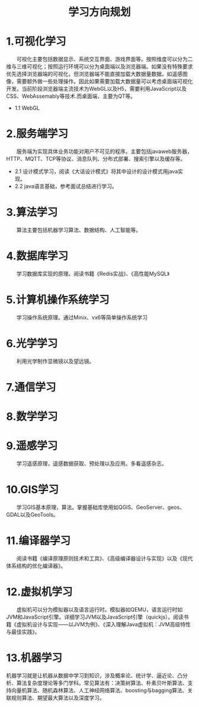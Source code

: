 # <center>学习方向规划</center>
# 1.可视化学习
&emsp;&emsp;可视化主要包括数据显示、系统交互界面、游戏界面等。按照维度可以分为二维与三维可视化；按照运行环境可以分为桌面端以及浏览器端。如果没有特殊要求优先选择浏览器端的可视化，但浏览器端不能直接加载大数据量数据，如遥感图像，需要额外做一些处理操作。因此如果需要加载大数据量可以考虑桌面端可视化开发。当前阶段浏览器端主流技术为WebGL以及H5，需要利用JavaScript以及CSS、WebAssemably等技术.而桌面端，主要为QT等。
- 1.1 WebGL

# 2.服务端学习
&emsp;&emsp;服务端为实现具体业务功能对用户不可见的程序。主要包括javaweb服务器，HTTP、MQTT、TCP等协议、消息队列、分布式部署、搜索引擎以及缓存等。
- 2.1 设计模式学习，阅读《大话设计模式》将其中设计的设计模式用java实现。
- 2.2 java语言基础，参考面试总结进行学习。
# 3.算法学习
&emsp;&emsp;算法主要包括机器学习算法、数据结构、人工智能等。
# 4.数据库学习
&emsp;&emsp;学习数据库实现的原理。阅读书籍《Redis实战》、《高性能MySQL》
# 5.计算机操作系统学习
&emsp;&emsp;学习操作系统原理。通过Minix、vx6等简单操作系统学习
# 6.光学学习
&emsp;&emsp;利用光学制作显微镜以及望远镜。
# 7.通信学习
# 8.数学学习
# 9.遥感学习
&emsp;&emsp;学习遥感原理，遥感数据获取、预处理以及应用。多看遥感杂志。
# 10.GIS学习
&emsp;&emsp;学习GIS基本原理，算法。掌握基础库使用如QGIS、GeoServer、geos、GDAL以及GeoTools。
# 11.编译器学习
&emsp;&emsp;阅读书籍《编译原理原则技术和工具》、《高级编译器设计与实现》以及《现代体系结构的优化编译器》。
# 12.虚拟机学习
&emsp;&emsp;虚拟机可以分为模拟器以及语言运行时。模拟器如QEMU，语言运行时如JVM和JavaScript引擎。详细学习JVM以及JavaScript引擎（quickjs）。阅读书籍《虚拟机设计与实现——以JVM为例》、《深入理解Java虚拟机：JVM高级特性与最佳实践》。

# 13.机器学习
机器学习就是让机器从数据中学习到知识，涉及概率论、统计学、逼近论、凸分析、算法复杂度理论等多门学科。常见算法有：决策树算法、朴素贝叶斯算法、支持向量机算法、随机森林算法、人工神经网络算法、boosting与bagging算法、关联规则算法、期望最大算法以及深度学习。

